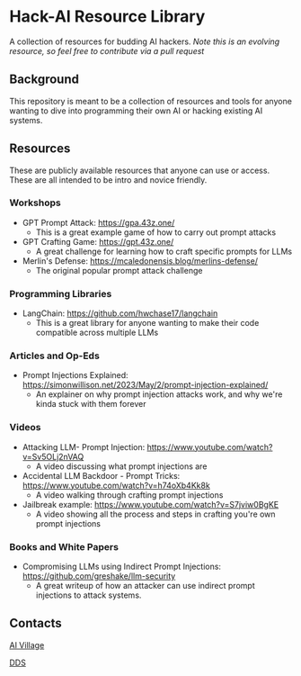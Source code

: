 # Hack-AI Resource Library

A collection of resources for budding AI hackers.  *Note this is an evolving resource, so feel free to contribute via a pull request*

## Background

This repository is meant to be a collection of resources and tools for anyone wanting to dive into programming their own AI or hacking existing AI systems.  

## Resources

These are publicly available resources that anyone can use or access.  These are all intended to be intro and novice friendly.  

### Workshops

 - GPT Prompt Attack: https://gpa.43z.one/
   - This is a great example game of how to carry out prompt attacks
 - GPT Crafting Game: https://gpt.43z.one/
   - A great challenge for learning how to craft specific prompts for LLMs
 - Merlin's Defense: https://mcaledonensis.blog/merlins-defense/
   - The original popular prompt attack challenge


### Programming Libraries

- LangChain: https://github.com/hwchase17/langchain
  - This is a great library for anyone wanting to make their code compatible across multiple LLMs


### Articles and Op-Eds

- Prompt Injections Explained: https://simonwillison.net/2023/May/2/prompt-injection-explained/
  - An explainer on why prompt injection attacks work, and why we're kinda stuck with them forever

### Videos

- Attacking LLM- Prompt Injection: https://www.youtube.com/watch?v=Sv5OLj2nVAQ
  - A video discussing what prompt injections are
- Accidental LLM Backdoor - Prompt Tricks: https://www.youtube.com/watch?v=h74oXb4Kk8k
  - A video walking through crafting prompt injections
- Jailbreak example: https://www.youtube.com/watch?v=S7jviw0BgKE
  - A video showing all the process and steps in crafting you're own prompt injections


### Books and White Papers

- Compromising LLMs using Indirect Prompt Injections: https://github.com/greshake/llm-security
  - A great writeup of how an attacker can use indirect prompt injections to attack systems.  




## Contacts

[AI Village](https://aivillage.org/)

[DDS](https://www.dds.mil/)

